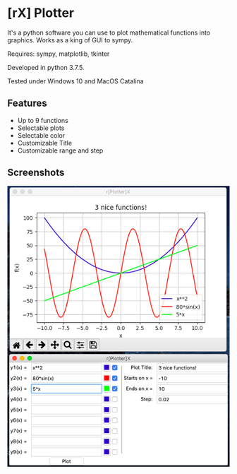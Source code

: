 # [rX] Plotter

It's a python software you can use to plot mathematical functions into graphics. Works as a king of GUI to sympy.

Requires: sympy, matplotlib, tkinter

Developed in python 3.7.5.

Tested under Windows 10 and MacOS Catalina

## Features
- Up to 9 functions
- Selectable plots 
- Selectable color
- Customizable Title
- Customizable range and step

## Screenshots
![Demo](img/full.png)


